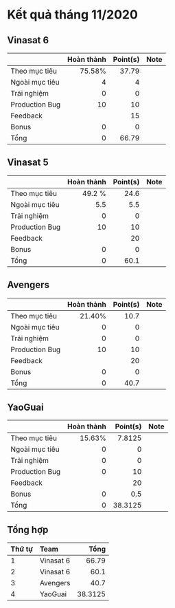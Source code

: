 # Kết quả tháng 11/2020

## Vinasat 6

|                  | Hoàn thành | Point(s)     | Note |
| :---             |    ----:   |  ---: | :--- |
| Theo mục tiêu    | 75.58% | 37.79 | |
| Ngoài mục tiêu   | 4      | 4     | |
| Trải nghiệm      | 0      | 0      | |
| Production Bug   | 10     | 10     | |
| Feedback         |        | 15     | |
| Bonus            | 0      | 0      | |
| Tổng             | 0      | 66.79  | |

## Vinasat 5

|                  | Hoàn thành | Point(s)     | Note |
| :---             |    ----:   |  ---: | :--- |
| Theo mục tiêu    | 49.2 % | 24.6  | |
| Ngoài mục tiêu   | 5.5    | 5.5   | |
| Trải nghiệm      | 0      | 0      | |
| Production Bug   | 10     | 10     | |
| Feedback         |        | 20     | |
| Bonus            | 0      | 0      | |
| Tổng             | 0      | 60.1   | |

## Avengers

|                  | Hoàn thành | Point(s)     | Note |
| :---             |    ----:   |  ---: | :--- |
| Theo mục tiêu    | 21.40% | 10.7   | |
| Ngoài mục tiêu   | 0      | 0      | |
| Trải nghiệm      | 0      | 0      | |
| Production Bug   | 10     | 10     | |
| Feedback         |        | 20     | |
| Bonus            | 0      | 0      | |
| Tổng             | 0      | 40.7   | |

## YaoGuai

|                  | Hoàn thành | Point(s)     | Note |
| :---             |    ----:   |  ---: | :--- |
| Theo mục tiêu    | 15.63% | 7.8125 | |
| Ngoài mục tiêu   | 0      | 0      | |
| Trải nghiệm      | 0      | 0      | |
| Production Bug   |  0     | 10     | |
| Feedback         |        | 20     | |
| Bonus            | 0      | 0.5    | |
| Tổng             | 0      | 38.3125| |

## Tổng hợp

| Thứ tự | Team | Tổng | 
| :--- | :--- | ---:     |
| 1 | Vinasat 6 | 66.79 |
| 2 | Vinasat 6 | 60.1  |
| 3 | Avengers  | 40.7  |
| 4 | YaoGuai  | 38.3125 |
